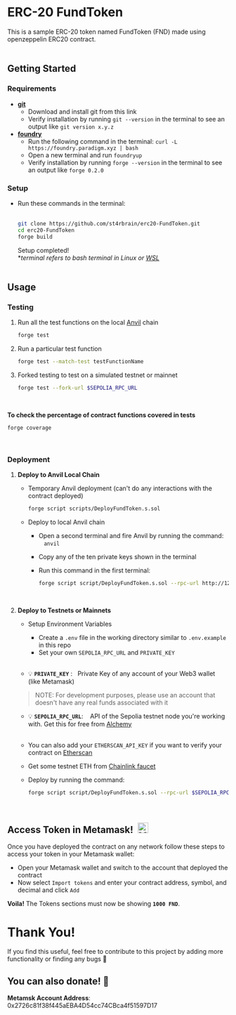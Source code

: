 # ERC-20 FundToken

This is a sample ERC-20 token named FundToken (FND) made using openzeppelin ERC20 contract.
<br><br>

## Getting Started
### Requirements
  - **[git](https://git-scm.com/downloads)**
      - Download and install git from this link
      - Verify installation by running `git --version` in the terminal to see an output like `git version x.y.z`
  - **[foundry](https://book.getfoundry.sh/)**
      - Run the following command in the terminal:
          `curl -L https://foundry.paradigm.xyz | bash`
      - Open a new terminal and run `foundryup`
      - Verify installation by running `forge --version` in the terminal to see an output like `forge 0.2.0`
### Setup
  - Run these commands in the terminal: <br><br>
      ```bash
      git clone https://github.com/st4rbrain/erc20-FundToken.git
      cd erc20-FundToken
      forge build
      ```
      Setup completed!<br>
      **terminal refers to bash terminal in Linux or [WSL](https://learn.microsoft.com/en-us/windows/wsl/install)*
<br><br>
## Usage
### Testing
  1. Run all the test functions on the local [Anvil](https://book.getfoundry.sh/anvil/) chain
          
     ```bash
     forge test
     ```
  2. Run a particular test function<br>
     ```bash
     forge test --match-test testFunctionName
     ```
  3. Forked testing to test on a simulated testnet or mainnet<br>
     ```bash
     forge test --fork-url $SEPOLIA_RPC_URL
     ```
<br>

**To check the percentage of contract functions covered in tests**
```bash
forge coverage
```
<br> 

### Deployment
  1. **Deploy to Anvil Local Chain**
      - Temporary Anvil deployment (can't do any interactions with the contract deployed)
  
          ```bash
          forge script scripts/DeployFundToken.s.sol
          ```
      - Deploy to local Anvil chain
          - Open a second terminal and fire Anvil by running the command: &nbsp;&nbsp; `anvil`
          - Copy any of the ten private keys shown in the terminal
          - Run this command in the first terminal:
  
            ```bash
            forge script script/DeployFundToken.s.sol --rpc-url http://127.0.0.1:8545 --private-key <COPIED_PRIVATE_KEY> --broadcast
            ```
            <br>
  2. **Deploy to Testnets or Mainnets**
     
      - Setup Environment Variables
         
          - Create a `.env` file in the working directory similar to `.env.example` in this repo
          - Set your own `SEPOLIA_RPC_URL` and `PRIVATE_KEY`<br><br>
      - &#x1F4A1; **`PRIVATE_KEY`** : &nbsp;&nbsp;Private Key of any account of your Web3 wallet (like Metamask)
      > NOTE: For development purposes, please use an account that doesn't have any real funds associated with it
      
      - &#x1F4A1; **`SEPOLIA_RPC_URL`**: &nbsp;&nbsp; API of the Sepolia testnet node you're working with. Get this for free from [Alchemy](https://alchemy.com/?a=673c802981)<br><br>
      - You can also add your `ETHERSCAN_API_KEY` if you want to verify your contract on [Etherscan](https://etherscan.io/)
      - Get some testnet ETH from [Chainlink faucet](https://faucets.chain.link/)
      - Deploy by running the command:
    
        ```bash
        forge script script/DeployFundToken.s.sol --rpc-url $SEPOLIA_RPC_URL --private-key $PRIVATE_KEY --broadcast --verify --etherscan-api-key $ETHERSCAN_API_KEY
        ```
  <br>

## Access Token in Metamask! &nbsp;<img src="https://cdn3.emoji.gg/emojis/1385-metamask.png" alt="Metamask" width="24" height="24">

Once you have deployed the contract on any network follow these steps to access your token in your Metamask wallet:
- Open your Metamask wallet and switch to the account that deployed the contract
- Now select `Import tokens` and enter your contract address, symbol, and decimal and click `Add`

**Voila!** The Tokens sections must now be showing **`1000 FND`**. 
<br>



# Thank You!
If you find this useful, feel free to contribute to this project by adding more functionality or finding any bugs 🤝

## You can also donate! 💸
**Metamsk Account Address**: 0x2726c81f38f445aEBA4D54cc74CBca4f51597D17

